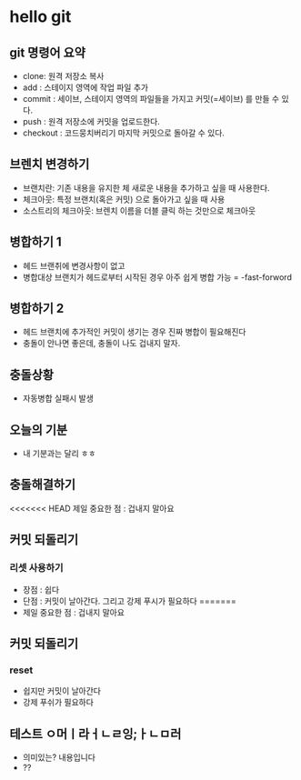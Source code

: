 # hello git

## git 명령어 요약

- clone: 원격 저장소 복사
- add : 스테이지 영역에 작업 파일 추가
- commit : 세이브, 스테이지 영역의 파일들을 가지고 커밋(=세이브) 를 만들 수 있다.
- push : 원격 저장소에 커밋을 업로드한다.
- checkout : 코드뭉치버리기 마지막 커밋으로 돌아갈 수 있다.

## 브렌치 변경하기

- 브랜치란: 기존 내용을 유지한 체 새로운 내용을 추가하고 싶을 때 사용한다.
- 체크아웃: 특정 브랜치(혹은 커밋) 으로 돌아가고 싶을 때 사용
- 소스트리의 체크아웃: 브렌치 이름을 더블 클릭 하는 것만으로 체크아웃

## 병합하기 1 

- 헤드 브랜취에 변경사항이 없고
- 병합대상 브랜치가 헤드로부터 시작된 경우 아주 쉽게 병합 가능 = -fast-forword

## 병합하기 2

- 헤드 브랜치에 추가적인 커밋이 생기는 경우 진짜 병합이 필요해진다
- 충돌이 안나면 좋은데, 충돌이 나도 겁내지 말자.

## 충돌상황 

- 자동병합 실패시 발생

## 오늘의 기분

- 내 기분과는 달리 ㅎㅎ

## 충돌해결하기

<<<<<<< HEAD
제일 중요한 점 : 겁내지 말아요

## 커밋 되돌리기

### 리셋 사용하기

- 장점 : 쉽다
- 단점 : 커밋이 날아간다. 그리고 강제 푸시가 필요하다
=======
- 제일 중요한 점 : 겁내지 말아요

## 커밋 되돌리기

### reset

- 쉽지만 커밋이 날아간다
- 강제 푸쉬가 필요하다
  
## 테스트 ㅇ머ㅣ라ㅓㄴㄹ잉;ㅏㄴㅁ러

- 의미있는? 내용입니다
- ??